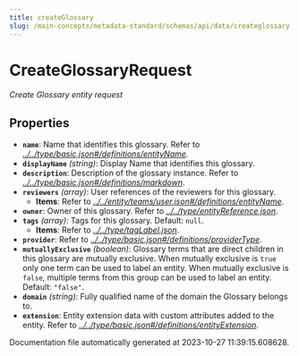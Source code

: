```yaml
---
title: createGlossary
slug: /main-concepts/metadata-standard/schemas/api/data/createglossary
---
```


# CreateGlossaryRequest

*Create Glossary entity request*

## Properties

- **`name`**: Name that identifies this glossary. Refer to *[../../type/basic.json#/definitions/entityName](#/../type/basic.json#/definitions/entityName)*.
- **`displayName`** *(string)*: Display Name that identifies this glossary.
- **`description`**: Description of the glossary instance. Refer to *[../../type/basic.json#/definitions/markdown](#/../type/basic.json#/definitions/markdown)*.
- **`reviewers`** *(array)*: User references of the reviewers for this glossary.
  - **Items**: Refer to *[../../entity/teams/user.json#/definitions/entityName](#/../entity/teams/user.json#/definitions/entityName)*.
- **`owner`**: Owner of this glossary. Refer to *[../../type/entityReference.json](#/../type/entityReference.json)*.
- **`tags`** *(array)*: Tags for this glossary. Default: `null`.
  - **Items**: Refer to *[../../type/tagLabel.json](#/../type/tagLabel.json)*.
- **`provider`**: Refer to *[../../type/basic.json#/definitions/providerType](#/../type/basic.json#/definitions/providerType)*.
- **`mutuallyExclusive`** *(boolean)*: Glossary terms that are direct children in this glossary are mutually exclusive. When mutually exclusive is `true` only one term can be used to label an entity. When mutually exclusive is `false`, multiple terms from this group can be used to label an entity. Default: `"false"`.
- **`domain`** *(string)*: Fully qualified name of the domain the Glossary belongs to.
- **`extension`**: Entity extension data with custom attributes added to the entity. Refer to *[../../type/basic.json#/definitions/entityExtension](#/../type/basic.json#/definitions/entityExtension)*.


Documentation file automatically generated at 2023-10-27 11:39:15.608628.

